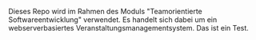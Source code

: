 Dieses Repo wird im Rahmen des Moduls "Teamorientierte Softwareentwicklung" verwendet. Es handelt sich dabei um ein webserverbasiertes Veranstaltungsmanagementsystem.
Das ist ein Test.
